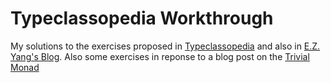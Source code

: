 # Typeclassopedia Workthrough

My solutions to the exercises proposed in [Typeclassopedia](http://www.haskell.org/haskellwiki/Typeclassopedia)
and also in [E.Z. Yang's Blog](http://ezyang.com/haskell.html). Also some exercises in reponse to a blog post
on the [Trivial Monad](http://blog.sigfpe.com/2007/04/trivial-monad.html)
